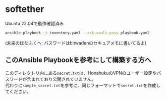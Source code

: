 # softether
Ubuntu 22.04で動作確認済み
```bash
ansible-playbook -i inventory.yaml --ask-vault-pass playbook.yaml
```
(未来のほなふくへ: パスワードはbitwadenのセキュアメモに書いてるよ)

## このAnsible Playbookを参考にして構築する方へ
このディレクトリ内にある`secret.txt`は、HonahukuのVPNのユーザー設定やパスワードが含まれており公開されていません。  
代わりに`sample_secret.txt`を参考に、同じフォーマットで`secret.txt`を作成してください。
